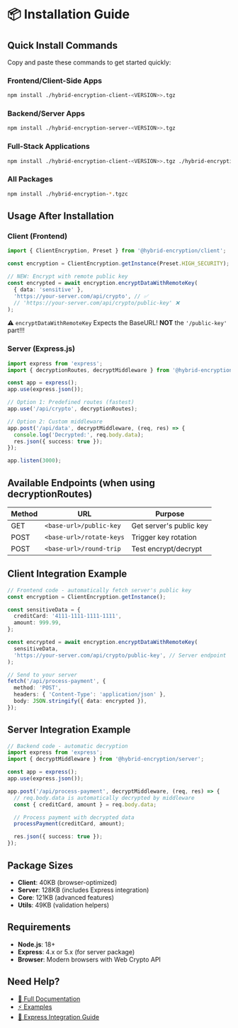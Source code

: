 # 📦 Installation Guide

## Quick Install Commands

Copy and paste these commands to get started quickly:

### Frontend/Client-Side Apps

```bash
npm install ./hybrid-encryption-client-<VERSION>>.tgz
```

### Backend/Server Apps

```bash
npm install ./hybrid-encryption-server-<VERSION>>.tgz
```

### Full-Stack Applications

```bash
npm install ./hybrid-encryption-client-<VERSION>>.tgz ./hybrid-encryption-server-<VERSION>>.tgz
```

### All Packages

```bash
npm install ./hybrid-encryption-*.tgzc
```

## Usage After Installation

### Client (Frontend)

```typescript
import { ClientEncryption, Preset } from '@hybrid-encryption/client';

const encryption = ClientEncryption.getInstance(Preset.HIGH_SECURITY);

// NEW: Encrypt with remote public key
const encrypted = await encryption.encryptDataWithRemoteKey(
  { data: 'sensitive' },
  'https://your-server.com/api/crypto', // ✅
  // 'https://your-server.com/api/crypto/public-key' ❌
);
```

⚠️ `encryptDataWithRemoteKey` Expects the BaseURL! **NOT** the `'/public-key'`
part!!!

### Server (Express.js)

```typescript
import express from 'express';
import { decryptionRoutes, decryptMiddleware } from '@hybrid-encryption/server';

const app = express();
app.use(express.json());

// Option 1: Predefined routes (fastest)
app.use('/api/crypto', decryptionRoutes);

// Option 2: Custom middleware
app.post('/api/data', decryptMiddleware, (req, res) => {
  console.log('Decrypted:', req.body.data);
  res.json({ success: true });
});

app.listen(3000);
```

## Available Endpoints (when using decryptionRoutes)

| Method | URL                      | Purpose                 |
| ------ | ------------------------ | ----------------------- |
| GET    | `<base-url>/public-key`  | Get server's public key |
| POST   | `<base-url>/rotate-keys` | Trigger key rotation    |
| POST   | `<base-url>/round-trip`  | Test encrypt/decrypt    |

## Client Integration Example

```typescript
// Frontend code - automatically fetch server's public key
const encryption = ClientEncryption.getInstance();

const sensitiveData = {
  creditCard: '4111-1111-1111-1111',
  amount: 999.99,
};

const encrypted = await encryption.encryptDataWithRemoteKey(
  sensitiveData,
  'https://your-server.com/api/crypto/public-key', // Server endpoint
);

// Send to your server
fetch('/api/process-payment', {
  method: 'POST',
  headers: { 'Content-Type': 'application/json' },
  body: JSON.stringify({ data: encrypted }),
});
```

## Server Integration Example

```typescript
// Backend code - automatic decryption
import express from 'express';
import { decryptMiddleware } from '@hybrid-encryption/server';

const app = express();
app.use(express.json());

app.post('/api/process-payment', decryptMiddleware, (req, res) => {
  // req.body.data is automatically decrypted by middleware
  const { creditCard, amount } = req.body.data;

  // Process payment with decrypted data
  processPayment(creditCard, amount);

  res.json({ success: true });
});
```

## Package Sizes

- **Client**: 40KB (browser-optimized)
- **Server**: 128KB (includes Express integration)
- **Core**: 121KB (advanced features)
- **Utils**: 49KB (validation helpers)

## Requirements

- **Node.js**: 18+
- **Express**: 4.x or 5.x (for server package)
- **Browser**: Modern browsers with Web Crypto API

## Need Help?

- [📖 Full Documentation](./documentation/)
- [⚡ Examples](./examples/)
- [🔧 Express Integration Guide](./examples/EXPRESS_INTEGRATION_GUIDE.md)
